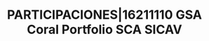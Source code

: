 ---
layout: asset
title: PARTICIPACIONES|16211110 GSA Coral Portfolio SCA SICAV
isin: LU0561981480
---